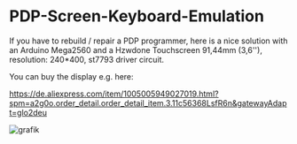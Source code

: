 # PDP-Screen-Keyboard-Emulation

If you have to rebuild / repair a PDP programmer, here is a nice solution with an Arduino Mega2560 and a Hzwdone Touchscreen 
91,44mm (3,6''), resolution: 240*400, st7793 driver circuit. 

You can buy the display e.g. here: 

https://de.aliexpress.com/item/1005005949027019.html?spm=a2g0o.order_detail.order_detail_item.3.11c56368LsfR6n&gatewayAdapt=glo2deu

![grafik](https://github.com/RaspCla/PDP-Screen-Keyboard-Emulation/assets/6465780/627db109-c1c9-4f29-b8a1-cef1aa32c381)
